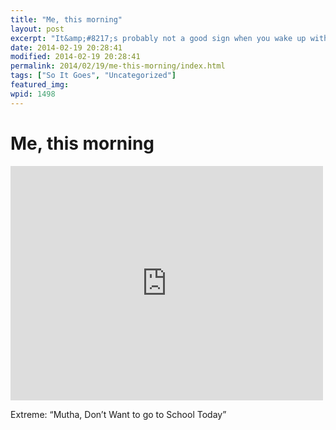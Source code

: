 ```yaml
---
title: "Me, this morning"
layout: post
excerpt: "It&amp;#8217;s probably not a good sign when you wake up with this song in your head."
date: 2014-02-19 20:28:41
modified: 2014-02-19 20:28:41
permalink: 2014/02/19/me-this-morning/index.html
tags: ["So It Goes", "Uncategorized"]
featured_img: 
wpid: 1498
---
```


# Me, this morning

<iframe allow="accelerometer; autoplay; clipboard-write; encrypted-media; gyroscope; picture-in-picture; web-share" allowfullscreen="" frameborder="0" height="375" loading="lazy" src="https://www.youtube.com/embed/UchTs_gLi5M?feature=oembed" title="Extreme - Mutha (Don't want to go to school today) Official Video." width="500"></iframe>

Extreme: “Mutha, Don’t Want to go to School Today”